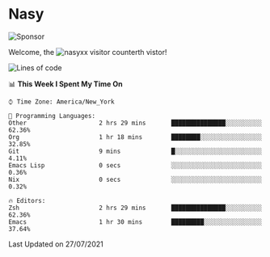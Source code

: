 # Nasy

<!--
<p align="center">
<img height="200" src="https://github-readme-stats.vercel.app/api?username=nasyxx&count_private=true&show_icons=true&theme=dracula&include_all_commits=true"/>
<img height="200" src="https://github-readme-stats.vercel.app/api/top-langs/?username=nasyxx&theme=dracula&hide=html,jupyter+notebook&count_private=true&show_icons=true"/>
</p>

  
----------------
-->

![Sponsor](https://img.shields.io/static/v1.svg?label=Sponsor&message=%E2%9D%A4&logo=GitHub&style=flat&color=pink)
 
Welcome, the ![nasyxx visitor counter](https://count.getloli.com/get/@nasyxx?theme=rule34)th vistor!
 
<!--START_SECTION:waka-->
![Lines of code](https://img.shields.io/badge/From%20Hello%20World%20I%27ve%20Written-5.4%20million%20lines%20of%20code-blue)

📊 **This Week I Spent My Time On** 

```text
⌚︎ Time Zone: America/New_York

💬 Programming Languages: 
Other                    2 hrs 29 mins       ███████████████░░░░░░░░░░   62.36% 
Org                      1 hr 18 mins        ████████░░░░░░░░░░░░░░░░░   32.85% 
Git                      9 mins              █░░░░░░░░░░░░░░░░░░░░░░░░   4.11% 
Emacs Lisp               0 secs              ░░░░░░░░░░░░░░░░░░░░░░░░░   0.36% 
Nix                      0 secs              ░░░░░░░░░░░░░░░░░░░░░░░░░   0.32%

🔥 Editors: 
Zsh                      2 hrs 29 mins       ███████████████░░░░░░░░░░   62.36% 
Emacs                    1 hr 30 mins        █████████░░░░░░░░░░░░░░░░   37.64%

```


 Last Updated on 27/07/2021
<!--END_SECTION:waka-->

<!-- ![visitors](https://visitor-badge.laobi.icu/badge?page_id=nasyxx.nasyxx) -->
